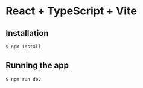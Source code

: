 # React + TypeScript + Vite

## Installation

```bash
$ npm install
```

## Running the app

```bash
$ npm run dev
```
